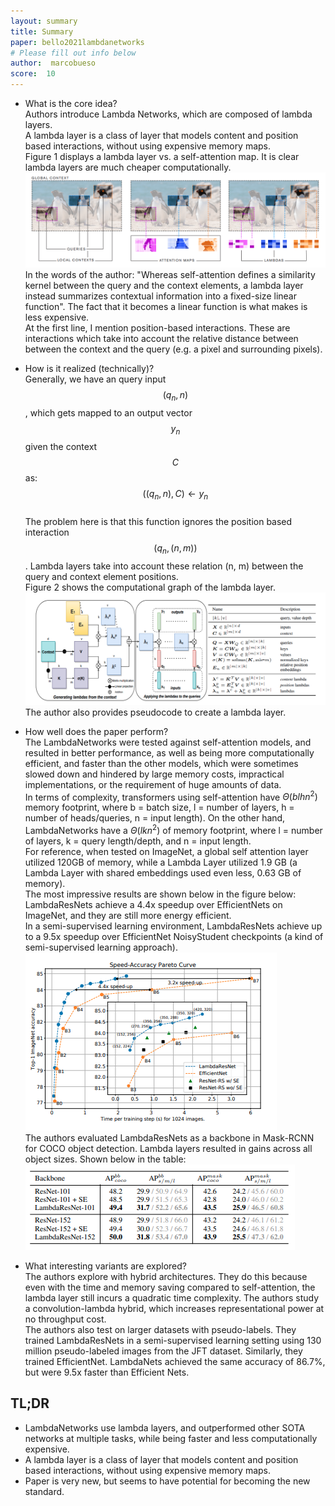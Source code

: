 ```yaml
---
layout: summary
title: Summary
paper: bello2021lambdanetworks
# Please fill out info below
author:  marcobueso
score:  10
---
```



* What is the core idea?\
Authors introduce Lambda Networks, which are composed of lambda layers.\
A lambda layer is a class of layer that models content and position based interactions, without using expensive memory maps.\
Figure 1 displays a lambda layer vs. a self-attention map. It is clear lambda layers are much cheaper computationally.\
![Bello (2021).](bello_lambda_networks_2021_1_a.PNG)
In the words of the author: "Whereas self-attention defines a similarity kernel between the query and the context elements, a lambda layer instead summarizes contextual information into a fixed-size linear function". The fact that it becomes a linear function is what makes is less expensive.\
At the first line, I mention position-based interactions. These are interactions which take into account the relative distance between between the context and the query (e.g. a pixel and surrounding pixels).

* How is it realized (technically)?\
Generally, we have an query input $$(q_n, n)$$, which gets mapped to an output vector $$y_n$$ given the context $$C$$ as:\
$$((q_n, n),C)\leftarrow y_n$$ \
The problem here is that this function ignores the position based interaction $$(q_n, (n,m))$$. Lambda layers take into account these relation (n, m) between the query and context element positions.\
Figure 2 shows the computational graph of the lambda layer.\
![Bello (2021).](bello_lambda_networks_2021_1_b.PNG)
The author also provides pseudocode to create a lambda layer.

* How well does the paper perform?\
The LambdaNetworks were tested against self-attention models, and resulted in better performance, as well as being more computationally efficient, and faster than the other models, which were sometimes slowed down and hindered by large memory costs, impractical implementations, or the requirement of huge amounts of data.\
In terms of complexity, transformers using self-attention have $\Theta (blhn^2)$ memory footprint, where b = batch size, l = number of layers, h = number of heads/queries, n = input length). On the other hand, LambdaNetworks have a  $\Theta (lkn^2)$ of memory footprint, where l = number of layers, k = query length/depth, and n =  input length.\
For reference, when tested on ImageNet, a global self attention layer utilized 120GB of memory, while a Lambda Layer utilized 1.9 GB (a Lambda Layer with shared embeddings used even less, 0.63 GB of memory).\
The most impressive results are shown below in the figure below:\
LambdaResNets achieve a 4.4x speedup over EfficientNets on ImageNet, and they are still more energy efficient.\
In a semi-supervised learning environment, LambdaResNets achieve up to a 9.5x speedup over EfficientNet NoisyStudent checkpoints (a kind of semi-supervised learning approach).\
![Bello (2021).](bello_lambda_networks_2021_1_c.PNG) \
The authors evaluated LambdaResNets as a backbone in Mask-RCNN for COCO object detection. Lambda layers resulted in gains across all object sizes. Shown below in the table:\
![Bello (2021).](bello_lambda_networks_2021_1_d.PNG)

* What interesting variants are explored?\
The authors explore with hybrid architectures. They do this because even with the time and memory saving compared to self-attention, the lambda layer still incurs a quadratic time complexity. The authors study a convolution-lambda hybrid, which increases representational power at no throughput cost.\
The authors also test on larger datasets with pseudo-labels. They trained LambdaResNets in a semi-supervised learning setting using 130 million pseudo-labeled images from the JFT dataset. Similarly, they trained EfficientNet. LambdaNets achieved the same accuracy of 86.7%, but were 9.5x faster than Efficient Nets.



## TL;DR
* LambdaNetworks use lambda layers, and outperformed other SOTA networks at multiple tasks, while being faster and less computationally expensive.
* A lambda layer is a class of layer that models content and position based interactions, without using expensive memory maps.
* Paper is very new, but seems to have potential for becoming the new standard.
